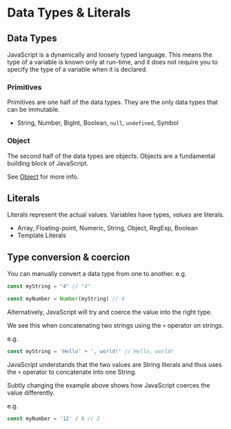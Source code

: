 # Data Types & Literals

## Data Types

JavaScript is a dynamically and loosely typed language. This means the type of a variable is known only at run-time, and it does not require you to specify the type of a variable when it is declared.

### Primitives

Primitives are one half of the data types. They are the only data types that can be immutable.

* String, Number, BigInt, Boolean, `null`, `undefined`, Symbol

### Object

The second half of the data types are objects. Objects are a fundamental building block of JavaScript.

See [Object](./object.md) for more info.

## Literals

Literals represent the actual values. Variables have types, _values_ are literals. 

* Array, Floating-point, Numeric, String, Object, RegExp, Boolean
* Template Literals


## Type conversion & coercion

You can manually convert a data type from one to another. e.g.

```javascript
const myString = "4" // "4" 

const myNumber = Number(myString) // 4 
```

Alternatively, JavaScript will try and coerce the value into the right type. 

We see this when concatenating two strings using the `+` operator on strings. 

e.g.

```javascript
const myString = 'Hello' + ', world!' // Hello, world!
```

JavaScript understands that the two values are String literals and thus uses the `+` operator to concatenate into one String.

Subtly changing the example above shows how JavaScript coerces the value differently.

e.g.

```javascript
const myNumber = '12' / 6 // 2
```
